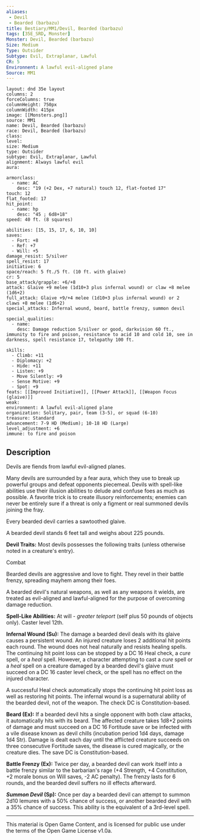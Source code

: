 ```yaml
---
aliases:
 - Devil
 - Bearded (barbazu)
title: Bestiary/MM1/Devil, Bearded (barbazu)
tags: [35E_SRD, Monster]
Monster: Devil, Bearded (barbazu)
Size: Medium
Type: Outsider
Subtype: Evil, Extraplanar, Lawful
CR: 5
Environnent: A lawful evil-aligned plane
Source: MM1
---
```


```statblock
layout: dnd 35e layout
columns: 2
forceColumns: true
columnHeight: 750px
columnWidth: 415px
image: [[Monsters.png]]
source: MM1
name: Devil, Bearded (barbazu)
race: Devil, Bearded (barbazu)
class: 
level: 
size: Medium
type: Outsider
subtype: Evil, Extraplanar, Lawful
alignment: Always lawful evil
aura: 

armorclass:
  - name: AC
    desc: "19 (+2 Dex, +7 natural) touch 12, flat-footed 17"
touch: 12
flat_footed: 17
hit_point:
  - name: hp
    desc: "45 ; 6d8+18"
speed: 40 ft. (8 squares)

abilities: [15, 15, 17, 6, 10, 10]
saves:
  - Fort: +8
  - Ref: +7
  - Will: +5
damage_resist: 5/silver
spell_resist: 17
initiative: 6
space/reach: 5 ft./5 ft. (10 ft. with glaive)
cr: 5
base_attack/grapple: +6/+8
attack: Glaive +9 melee (1d10+3 plus infernal wound) or claw +8 melee (1d6+2)
full_attack: Glaive +9/+4 melee (1d10+3 plus infernal wound) or 2 claws +8 melee (1d6+2)
special_attacks: Infernal wound, beard, battle frenzy, summon devil

special_qualities:
  - name: 
    desc: Damage reduction 5/silver or good, darkvision 60 ft., immunity to fire and poison, resistance to acid 10 and cold 10, see in darkness, spell resistance 17, telepathy 100 ft.

skills:
  - Climb: +11
  - Diplomacy: +2
  - Hide: +11
  - Listen: +9
  - Move Silently: +9
  - Sense Motive: +9
  - Spot: +9
feats: [[Improved Initiative]], [[Power Attack]], [[Weapon Focus (glaive)]]
weak: 
environment: A lawful evil-aligned plane
organization: Solitary, pair, team (3-5), or squad (6-10)
treasure: Standard
advancement: 7-9 HD (Medium); 10-18 HD (Large)
level_adjustment: +6
immune: to fire and poison
```

## Description

<p>Devils are fiends from lawful evil-aligned planes.</p>
<p>Many devils are surrounded by a fear aura, which they use to break up powerful groups and defeat opponents piecemeal. Devils with spell-like abilities use their illusion abilities to delude and confuse foes as much as possible. A favorite trick is to create illusory reinforcements; enemies can never be entirely sure if a threat is only a figment or real summoned devils joining the fray.</p>
<p>Every bearded devil carries a sawtoothed glaive.</p>
<p>A bearded devil stands 6 feet tall and weighs about 225 pounds.</p>
<p>
            <b>Devil Traits:</b> Most devils possesses the following traits (unless otherwise noted in a creature's entry).</p>
<p>Combat</p>
<p>Bearded devils are aggressive and love to fight. They revel in their battle frenzy, spreading mayhem among their foes.</p>
<p>A bearded devil's natural weapons, as well as any weapons it wields, are treated as evil-aligned and lawful-aligned for the purpose of overcoming damage reduction.</p>
<p>
            <b>Spell-Like Abilities:</b> At will -  <i>greater teleport</i> (self plus 50 pounds of objects only). Caster level 12th.</p>
<p>
            <b>Infernal Wound (Su):</b> The damage a bearded devil deals with its glaive causes a persistent wound. An injured creature loses 2 additional hit points each round. The wound does not heal naturally and resists healing spells. The continuing hit point loss can be stopped by a DC 16 Heal check, a <i>cure</i> spell, or a <i>heal</i> spell. However, a character attempting to cast a <i>cure</i> spell or a <i>heal</i> spell on a creature damaged by a bearded devil's glaive must succeed on a DC 16 caster level check, or the spell has no effect on the injured character.</p>
<p>A successful Heal check automatically stops the continuing hit point loss as well as restoring hit points. The infernal wound is a supernatural ability of the bearded devil, not of the weapon. The check DC is Constitution-based.</p>
<p>
            <b>Beard (Ex):</b> If a bearded devil hits a single opponent with both claw attacks, it automatically hits with its beard. The affected creature takes 1d8+2 points of damage and must succeed on a DC 16 Fortitude save or be infected with a vile disease known as devil chills (incubation period 1d4 days, damage 1d4 Str). Damage is dealt each day until the afflicted creature succeeds on three consecutive Fortitude saves, the disease is cured magically, or the creature dies. The save DC is Constitution-based.</p>
<p>
            <b>Battle Frenzy (Ex):</b> Twice per day, a bearded devil can work itself into a battle frenzy similar to the barbarian's rage (+4 Strength, +4 Constitution, +2 morale bonus on Will saves, -2 AC penalty). The frenzy lasts for 6 rounds, and the bearded devil suffers no ill effects afterward.</p>
<p>
            <b>
              <i>Summon Devil</i> (Sp):</b> Once per day a bearded devil can attempt to summon 2d10 lemures with a 50% chance of success, or another bearded devil with a 35% chance of success. This ability is the equivalent of a 3rd-level spell.</p>

---

This material is Open Game Content, and is licensed for public use under
the terms of the Open Game License v1.0a.
